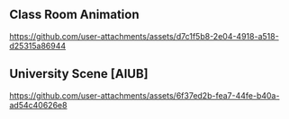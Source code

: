 ## Class Room Animation 

https://github.com/user-attachments/assets/d7c1f5b8-2e04-4918-a518-d25315a86944

## University Scene  [AIUB]

https://github.com/user-attachments/assets/6f37ed2b-fea7-44fe-b40a-ad54c40626e8

